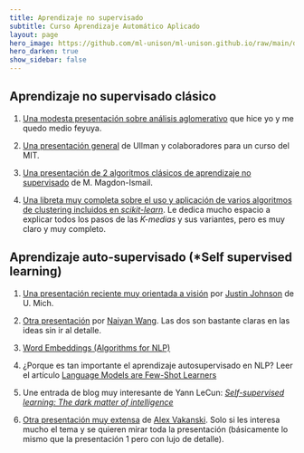 ```yaml
---
title: Aprendizaje no supervisado 
subtitle: Curso Aprendizaje Automático Aplicado
layout: page
hero_image: https://github.com/ml-unison/ml-unison.github.io/raw/main/docs/img/alt-banner.jpg
hero_darken: true
show_sidebar: false
---
```


## Aprendizaje no supervisado clásico

1. [Una modesta presentación sobre análisis aglomerativo](https://github.com/mcd-unison/aaa-curso/raw/main/slides/clustering.pdf) que hice yo y me quedo medio feyuya.

2. [Una presentación general](https://www.mit.edu/~9.54/fall14/slides/Class13.pdf) de Ullman y colaboradores para un curso del MIT.
   
3. [Una presentación de 2 algoritmos clásicos de aprendizaje no supervisado](http://www.cs.rpi.edu/~magdon/courses/LFD-Slides/SlidesLect19.pdf) de M. Magdon-Ismail.

4. [Una libreta muy completa sobre el uso y aplicación de varios algoritmos de clustering incluidos en *scikit-learn*](https://colab.research.google.com/github/ageron/handson-ml3/blob/main/09_unsupervised_learning.ipynb). Le dedica mucho espacio a explicar todos los pasos de las *K-medias* y sus variantes, pero es muy claro y muy completo.


## Aprendizaje auto-supervisado (*Self supervised learning)

1. [Una presentación reciente muy orientada a visión](https://github.com/mcd-unison/aaa-curso/raw/main/slides/ssl-Johnson-22.pdf) por [Justin Johnson](https://web.eecs.umich.edu/~justincj/) de U. Mich.

2. [Otra presentación](https://github.com/mcd-unison/aaa-curso/raw/main/slides/ssl-Wang-19.pdf) por [Naiyan Wang](https://winsty.net). Las dos son bastante claras en las ideas sin ir al detalle.

3. [Word Embeddings (Algorithms for NLP)](http://demo.clab.cs.cmu.edu/11711fa18/slides/FA18%2011-711%20lecture%206%20--%20Word%20Embeddings%202.pdf)

4. ¿Porque es tan importante el aprendizaje autosupervisado en NLP? Leer el artículo [Language Models are Few-Shot Learners](https://arxiv.org/abs/2005.14165)
   
5. Une entrada de blog muy interesante de Yann LeCun: [*Self-supervised learning: The dark matter of intelligence*](https://ai.facebook.com/blog/self-supervised-learning-the-dark-matter-of-intelligence/)

6. [Otra presentación muy extensa](https://github.com/mcd-unison/aaa-curso/raw/main/slides/ssl-Vakanski-20.pdf) de [Alex Vakanski](https://www.uidaho.edu/engr/our-people/alex-vakanski). Solo si les interesa mucho el tema y se quieren mirar toda la presentación (básicamente lo mismo que la presentación 1 pero con lujo de detalle).

